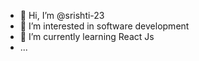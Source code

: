 - 👋 Hi, I’m @srishti-23
- 👀 I’m interested in software development
- 🌱 I’m currently learning React Js
- ...

<!---
srishti-23/srishti-23 is a ✨ special ✨ repository because its `README.md` (this file) appears on your GitHub profile.
You can click the Preview link to take a look at your changes.
--->
